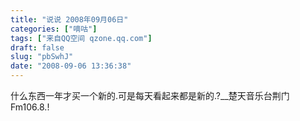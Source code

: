 ```yaml
---
title: "说说 2008年09月06日"
categories: ["嘀咕"]
tags: ["来自QQ空间 qzone.qq.com"]
draft: false
slug: "pbSwhJ"
date: "2008-09-06 13:36:38"
---
```


什么东西一年才买一个新的.可是每天看起来都是新的.?__楚天音乐台荆门Fm106.8.!
